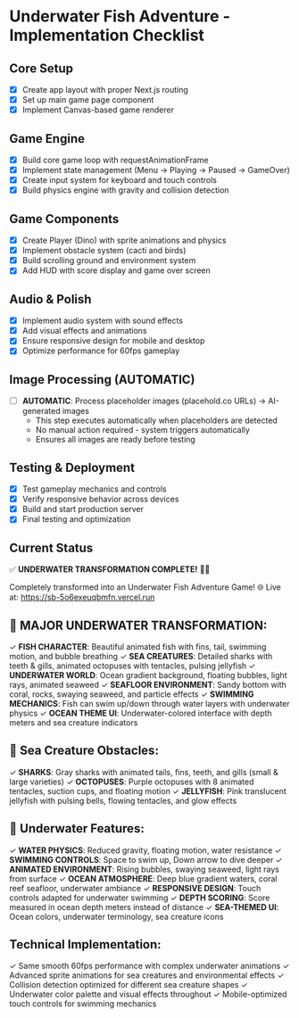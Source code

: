 # Underwater Fish Adventure - Implementation Checklist

## Core Setup
- [x] Create app layout with proper Next.js routing
- [x] Set up main game page component
- [x] Implement Canvas-based game renderer

## Game Engine
- [x] Build core game loop with requestAnimationFrame
- [x] Implement state management (Menu → Playing → Paused → GameOver)
- [x] Create input system for keyboard and touch controls
- [x] Build physics engine with gravity and collision detection

## Game Components
- [x] Create Player (Dino) with sprite animations and physics
- [x] Implement obstacle system (cacti and birds)
- [x] Build scrolling ground and environment system
- [x] Add HUD with score display and game over screen

## Audio & Polish
- [x] Implement audio system with sound effects
- [x] Add visual effects and animations
- [x] Ensure responsive design for mobile and desktop
- [x] Optimize performance for 60fps gameplay

## Image Processing (AUTOMATIC)
- [ ] **AUTOMATIC**: Process placeholder images (placehold.co URLs) → AI-generated images
  - This step executes automatically when placeholders are detected
  - No manual action required - system triggers automatically
  - Ensures all images are ready before testing

## Testing & Deployment
- [x] Test gameplay mechanics and controls
- [x] Verify responsive behavior across devices
- [x] Build and start production server
- [x] Final testing and optimization

## Current Status
✅ **UNDERWATER TRANSFORMATION COMPLETE!** 🌊🐠

Completely transformed into an Underwater Fish Adventure Game!
🌐 Live at: https://sb-5o6exeuqbmfn.vercel.run

## 🌊 MAJOR UNDERWATER TRANSFORMATION:
✓ **FISH CHARACTER**: Beautiful animated fish with fins, tail, swimming motion, and bubble breathing
✓ **SEA CREATURES**: Detailed sharks with teeth & gills, animated octopuses with tentacles, pulsing jellyfish
✓ **UNDERWATER WORLD**: Ocean gradient background, floating bubbles, light rays, animated seaweed
✓ **SEAFLOOR ENVIRONMENT**: Sandy bottom with coral, rocks, swaying seaweed, and particle effects
✓ **SWIMMING MECHANICS**: Fish can swim up/down through water layers with underwater physics
✓ **OCEAN THEME UI**: Underwater-colored interface with depth meters and sea creature indicators

## 🐠 Sea Creature Obstacles:
✓ **SHARKS**: Gray sharks with animated tails, fins, teeth, and gills (small & large varieties)
✓ **OCTOPUSES**: Purple octopuses with 8 animated tentacles, suction cups, and floating motion
✓ **JELLYFISH**: Pink translucent jellyfish with pulsing bells, flowing tentacles, and glow effects

## 🌊 Underwater Features:
✓ **WATER PHYSICS**: Reduced gravity, floating motion, water resistance
✓ **SWIMMING CONTROLS**: Space to swim up, Down arrow to dive deeper
✓ **ANIMATED ENVIRONMENT**: Rising bubbles, swaying seaweed, light rays from surface
✓ **OCEAN ATMOSPHERE**: Deep blue gradient waters, coral reef seafloor, underwater ambiance
✓ **RESPONSIVE DESIGN**: Touch controls adapted for underwater swimming
✓ **DEPTH SCORING**: Score measured in ocean depth meters instead of distance
✓ **SEA-THEMED UI**: Ocean colors, underwater terminology, sea creature icons

## Technical Implementation:
✓ Same smooth 60fps performance with complex underwater animations
✓ Advanced sprite animations for sea creatures and environmental effects
✓ Collision detection optimized for different sea creature shapes
✓ Underwater color palette and visual effects throughout
✓ Mobile-optimized touch controls for swimming mechanics